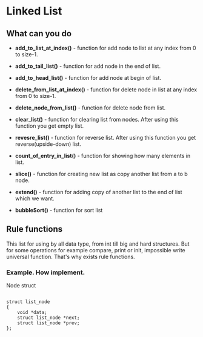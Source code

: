 # Linked List

## What can you do

* <b>add_to_list_at_index()</b> - function for add node to list at any index from 0 to size-1.

* <b>add_to_tail_list()</b> - function for add node in the end of list.

* <b>add_to_head_list()</b> - function for add node at begin of list.

* <b>delete_from_list_at_index()</b> - function for delete node in list at any index from 0 to size-1.

* <b>delete_node_from_list()</b> - function for delete node from list.

* <b>clear_list()</b> - function for clearing list from nodes. After using this function you get empty list.

* <b>revesre_list()</b> - function for reverse list. After using this function you get reverse(upside-down) list.

* <b>count_of_entry_in_list()</b> - function for showing how many elements in list.

* <b>slice()</b> - function for creating new list as copy another list from a to b node.

* <b>extend()</b> - function for adding copy of another list to the end of list which we want.

* <b>bubbleSort()</b> - function for sort list

## Rule functions

This list for using by all data type, from int till big and hard structures. But for some operations for example compare, print or init, impossible write universal function. That's why exists rule functions.

### Example. How implement.

Node struct

<code>
struct list_node
{
    void *data;
    struct list_node *next;
    struct list_node *prev;
};
</code>


